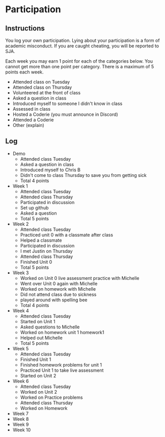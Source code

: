 Participation
=============

## Instructions ##

You log your own participation. Lying about your participation is a form of
academic misconduct. If you are caught cheating, you will be reported to SJA.

Each week you may earn 1 point for each of the categories below. You cannot get
more than one point per category. There is a maximum of 5 points each week.

+ Attended class on Tuesday
+ Attended class on Thursday
+ Volunteered at the front of class
+ Asked a question in class
+ Introduced myself to someone I didn't know in class
+ Assessed in class
+ Hosted a Coderie (you must announce in Discord)
+ Attended a Coderie
+ Other (explain)

## Log ##

- Demo
	+ Attended class Tuesday
	+ Asked a question in class
	+ Introduced myself to Chris B
	+ Didn't come to class Thursday to save you from getting sick
	+ Total 4 points
- Week 1
	+ Attended class Tuesday 
	+ Attended class Thursday
	+ Participated in discussion 
	+ Set up github 
	+ Asked a question 
	+ Total 5 points 
- Week 2
	+ Attended class Tuesday 
	+ Practiced unit 0 with a classmate after class
	+ Helped a classmate 
	+ Participated in discussion 
	+ I met Justin on Thursday 
	+ Attended class Thursday 
	+ Finished Unit 0  
	+ Total 5 points 
- Week 3
	+ Worked on Unit 0 live assessment practice with Michelle 
	+ Went over Unit 0 again with Michelle 
	+ Worked on homework with Michelle 
	+ Did not attend class due to sickness 
	+ played around with spelling bee 
	+ Total 4 points 
- Week 4
	+ Attended class Tuesday 
	+ Started on Unit 1 
	+ Asked questions to Michelle 
	+ Worked on homework unit 1 homework1 
	+ Helped out Michelle
	+ Total 5 points 
- Week 5
	+ Attended class Tuesday
	+ Finished Unit 1
	+ Finished homework problems for unit 1 
	+ Practiced Unit 1 to take live assessment 
	+ Started on Unit 2
- Week 6
	+ Attended class Tuesday 
	+ Worked on Unit 2
	+ Worked on Practice problems 
	+ Attended class Thursday
	+ Worked on Homework 
- Week 7
- Week 8
- Week 9
- Week 10
